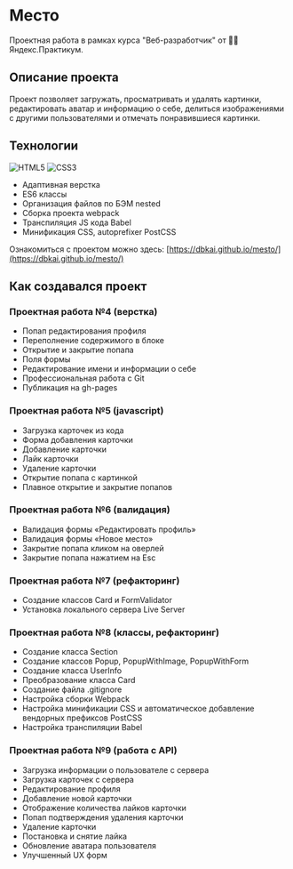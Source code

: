 # Место
Проектная работа в рамках курса "Веб-разработчик" от :man_student: Яндекс.Практикум.

## Описание проекта
Проект позволяет загружать, просматривать и удалять картинки, редактировать аватар и информацию о себе, делиться изображениями с другими пользователями и отмечать понравившиеся картинки.

## Технологии
![HTML5](https://img.shields.io/badge/HTML-HTML5-red?logo=HTML5&style=flat)
![CSS3](https://img.shields.io/badge/CSS-CSS3-green?logo=CSS3&style=flat)
- Адаптивная верстка
- ES6 классы
- Организация файлов по БЭМ nested
- Сборка проекта webpack
- Транспиляция JS кода Babel
- Минификация CSS, autoprefixer PostCSS

Ознакомиться с проектом можно здесь: [https://dbkai.github.io/mesto/](https://dbkai.github.io/mesto/)

## Как создавался проект
### Проектная работа №4 (верстка)
- Попап редактирования профиля
- Переполнение содержимого в блоке
- Открытие и закрытие попапа
- Поля формы
- Редактирование имени и информации о себе
- Профессиональная работа с Git
- Публикация на gh-pages

### Проектная работа №5 (javascript)
- Загрузка карточек из кода
- Форма добавления карточки
- Добавление карточки
- Лайк карточки
- Удаление карточки
- Открытие попапа с картинкой
- Плавное открытие и закрытие попапов

### Проектная работа №6 (валидация)
- Валидация формы «Редактировать профиль»
- Валидация формы «Новое место»
- Закрытие попапа кликом на оверлей
- Закрытие попапа нажатием на Esc

### Проектная работа №7 (рефакторинг)
- Создание классов Card и FormValidator
- Установка локального сервера Live Server

### Проектная работа №8 (классы, рефакторинг)
- Создание класса Section
- Создание классов Popup, PopupWithImage, PopupWithForm
- Создание класса UserInfo
- Преобразование класса Card
- Создание файла .gitignore
- Настройка сборки Webpack
- Настройка минификации CSS и автоматическое добавление вендорных префиксов PostCSS
- Настройка транспиляции Babel

### Проектная работа №9 (работа с API)
- Загрузка информации о пользователе с сервера
- Загрузка карточек с сервера
- Редактирование профиля
- Добавление новой карточки
- Отображение количества лайков карточки
- Попап подтверждения удаления карточки
- Удаление карточки
- Постановка и снятие лайка
- Обновление аватара пользователя
- Улучшенный UX форм
